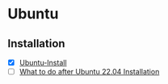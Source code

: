 # Ubuntu

## Installation
- [x] [Ubuntu-Install](./Installation/Install-Ubuntu.md)
- [ ] [What to do after Ubuntu 22.04 Installation](./Installation/after-install-ubuntu.md)
